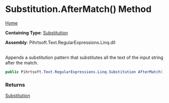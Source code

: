 # Substitution\.AfterMatch\(\) Method

[Home](../../../../../../README.md)

**Containing Type**: [Substitution](../README.md)

**Assembly**: Pihrtsoft\.Text\.RegularExpressions\.Linq\.dll

\
Appends a substitution pattern that substitutes all the text of the input string after the match\.

```csharp
public Pihrtsoft.Text.RegularExpressions.Linq.Substitution AfterMatch()
```

### Returns

[Substitution](../README.md)

